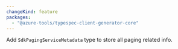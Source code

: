 ```yaml
---
changeKind: feature
packages:
  - "@azure-tools/typespec-client-generator-core"
---
```


Add `SdkPagingServiceMetadata` type to store all paging related info.